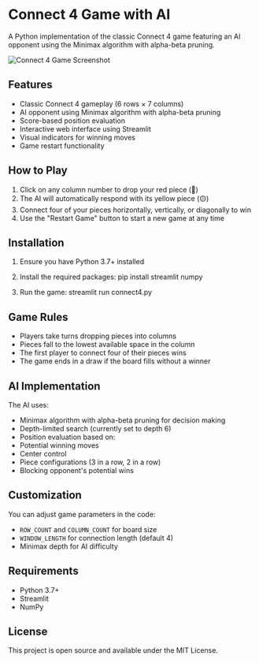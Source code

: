# Connect 4 Game with AI

A Python implementation of the classic Connect 4 game featuring an AI opponent using the Minimax algorithm with alpha-beta pruning.

![Connect 4 Game Screenshot](https://i.postimg.cc/j5kXSF7B/Screenshot-2025-04-22-191433.png)

## Features

- Classic Connect 4 gameplay (6 rows × 7 columns)
- AI opponent using Minimax algorithm with alpha-beta pruning
- Score-based position evaluation
- Interactive web interface using Streamlit
- Visual indicators for winning moves
- Game restart functionality

## How to Play

1. Click on any column number to drop your red piece (🔴)
2. The AI will automatically respond with its yellow piece (🟡)
3. Connect four of your pieces horizontally, vertically, or diagonally to win
4. Use the "Restart Game" button to start a new game at any time

## Installation

1. Ensure you have Python 3.7+ installed
2. Install the required packages:
pip install streamlit numpy

3. Run the game:
streamlit run connect4.py


## Game Rules

- Players take turns dropping pieces into columns
- Pieces fall to the lowest available space in the column
- The first player to connect four of their pieces wins
- The game ends in a draw if the board fills without a winner

## AI Implementation

The AI uses:
- Minimax algorithm with alpha-beta pruning for decision making
- Depth-limited search (currently set to depth 6)
- Position evaluation based on:
- Potential winning moves
- Center control
- Piece configurations (3 in a row, 2 in a row)
- Blocking opponent's potential wins

## Customization

You can adjust game parameters in the code:
- `ROW_COUNT` and `COLUMN_COUNT` for board size
- `WINDOW_LENGTH` for connection length (default 4)
- Minimax depth for AI difficulty

## Requirements

- Python 3.7+
- Streamlit
- NumPy

## License

This project is open source and available under the MIT License.
